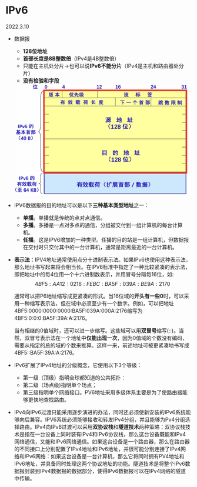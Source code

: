 # IPv6

2022.3.10

* 数据报

  * **128位地址**
  * **首部长度是8B整数倍**（IPv4是4B整数倍）
  * 只能在主机处分片->也可以说**IPv6不能分片**（IPv4是主机和路由器处分片）
  * **没有检验和字段**

  <img src="./resources/ipv6.jpeg" alt="ipv6" style="zoom: 50%;" />

* IPV6数据报的目的地址可以是以下**三种基本类型地址**之一：

  * **单播**。单播就是传统的点对点通信。
  * **多播**。多播是一点对多点的通信，分组被交付到一组计算机的每台计算机。
  * **任播**。这是IPV6增加的一种类型。任播的目的站是一组计算机，但数据报在交付时只交付其中的一台计算机，通常是距离最近的一台计算机。

* **表示法**：IPV4地址通常使用点分十进制表示法。如果IPv6也使用这种表示法，那么地址书写起来将会相当长。在IPV6标准中指定了一种比较紧凑的表示法，即把地址中的每4位用一个十六进制数表示，并用冒号分隔每16位，如:$$4BF5:AA12:0216:FEBC:BA5F:039A:BE9A:2170$$

  通常可以把P6地址缩写成更紧凑的形式。当16位域的**开头有一些0**时，可以采用一种缩写表示法，但在域中必须至少有一个数字。例如，可以把地址4BF5:0000:0000:0000:BA5F:039A:000A:2176缩写为4BF5:0:0:0:BA5F:39A:A:2176。

  当有相继的0值域时，还可以进一步缩写。这些域可以用**双冒号**缩写(::)。当然，双冒号表示法在一个地址中**仅能出现一次**，因为0值域的个数没有编码，需要从指定的总的域的个数来推算。这样一来，前述地址可被更紧凑地书写成4BF5::BA5F:39A:A:2176。

* IPv6扩展了IPv4地址的分级概念，它使用以下3个等级：
  * 第一级（顶级）指明全球都知道的公共拓扑：
  * 第二级（场点级)指明单个场点；
  * 第三级指明单个网络接口。PV6地址采用多级体系主要是为了使路由器能够更快地查找路由。
* IPv4向IPv6过渡只能采用逐步演进的办法，同时还必须使新安装的IPv6系统能够向后兼容。IPV6系统必须能够接收和转发IPv4分组，并且能够为Pv4分组选择路由。IPv4向IPv6过渡可以采用**双协议栈**和**隧道技术**两种策略：双协议栈技术是指在一台设备上同时装有IPv4和IPv6协议栈，那么这台设备既能和IPv4网络通信，又能和IPv6网络通信。如果这台设备是一个路由器，那么在路由器的不同接口上分别配置了IPv4地址和IPv6地址，并很可能分别连接了IPv4网络和IPv6网络：如果这台设备是一台计算机，那么它将同时拥有PV4地址和IPv6地址，并具备同时处理这两个协议地址的功能。隧道技术是将整个IPv6数据报封装到IPv4数据报的数据部分，使得IPv6数据报可以在IPv4网络的隧道中传输。